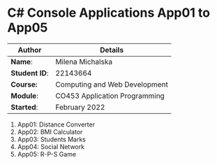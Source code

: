 # C# Console Applications App01 to App05
| Author | Details |
| ---- | ---- |
**Name**: | Milena Michalska  |
**Student ID**: | 22143664 |
**Course:** | Computing and Web Development |
**Module**: | CO453 Application Programming     |
**Started**: | February 2022 |    

1. App01: Distance Converter
2. App02: BMI Calculator
3. App03: Students Marks
4. App04: Social Network
5. App05: R-P-S Game
